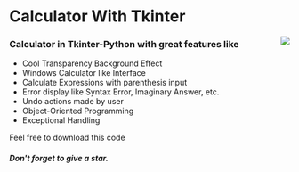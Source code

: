 
<h1> Calculator With Tkinter </h1>

<img src="https://user-images.githubusercontent.com/83356501/129448611-4a4e7dff-9985-4f00-9517-5066b1c2469b.gif" align='right' />

### Calculator in Tkinter-Python with great features like  
- Cool Transparency Background Effect
- Windows Calculator like Interface
- Calculate Expressions with parenthesis input
- Error display like Syntax Error, Imaginary Answer, etc.
- Undo actions made by user
- Object-Oriented Programming
- Exceptional Handling

Feel free to download this code 

##### Don't  forget to give a star.
